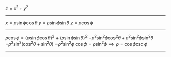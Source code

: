 $z=x^2+y^2$
___
$x= \rho \sin \phi \cos \theta$
$y=\rho \sin \phi \sin \theta$
$z=\rho \cos \phi$
___
$\rho \cos \phi=(\rho \sin \phi \cos \theta)^{2}+(\rho \sin \phi \sin \theta)^{2}$
	=$\rho ^{2}\sin ^{2}\phi \cos ^{2}\theta+\rho ^{2}\sin ^{2}\phi \sin ^{2}\theta$
	=$\rho ^{2}\sin ^{2}(\cos ^{2}\theta+\sin ^{2}\theta)$
	=$\rho ^{2}\sin ^{2}\phi$
	$\cos \phi=\rho \sin ^{2}\phi \implies \rho=\cos \phi \csc \phi$
___
